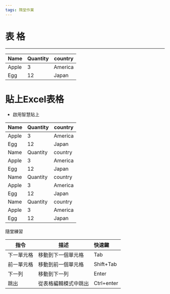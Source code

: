 ```yaml
---
tags: 隋堂作業
---
```



# 表 格
---
| Name  | Quantity | country |
| ----- | -------- | ------- |
| Apple | 3        | America |
| Egg   | 12       | Japan   |

貼上Excel表格
==
-   啟用智慧貼上

| Name  | Quantity | country |
| ----- | -------- | ------- |
| Apple | 3        | America |
| Egg   | 12       | Japan   |
| Name  | Quantity | country |
| Apple | 3        | America |
| Egg   | 12       | Japan   |
| Name  | Quantity | country |
| Apple | 3        | America |
| Egg   | 12       | Japan   |
| Name  | Quantity | country |
| Apple | 3        | America |
| Egg   | 12       | Japan   |





隨堂練習

| 指令       | 描述                 | 快速鍵     |
| ---------- | -------------------- |:---------- |
| 下一單元格 | 移動到下一個單元格   | Tab        |
| 前一單元格 | 移動到前一個單元格   | Shift+Tab  |
| 下一列     | 移動到下一列         | Enter      |
| 跳出       | 從表格編輯模式中跳出 | Ctrl+enter |

